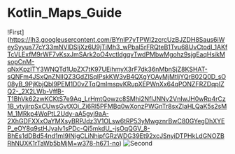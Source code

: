 # Kotlin_Maps_Guide


!First](https://lh3.googleusercontent.com/BYnIP7yTPWl2zcrcUzBJZDH8Saus6iWeySyyus77cY33mNVlDSljXz6U9jTiMh3_wPbal5rFRQteB1Tvu68UvCtodI_1AKfTcVLExfM9rWF7vKsxJmSArk2oO4vctldgqvTwdPMbwMgohz9sjgEaqHsikMsopCnM-qNxKpzITY3WNQTd1UpZX7tK97UEihmyX3rF7dk36nMbnSjZ8KSHAT-sQNFm4JSxQnZNIIQZ3GdZlSqlPskKW3vB4QXgYOAyMjMtljYQrB02Q0D_sO08yB_9PjKbjQbl9PEM1D0vZTqQmImspvKRupXEPWnXx64qPONZFRZDqpIZQ2-_2X2LWb-VffB-T1BhVk62zwKCKtS7e9Ag_LrHmtQowzc8SMhi2NfIJNNv2VnIwJH0wRp4rCz1B_vtyjirpSxCUwsGvtXOi_Zi6Rl5PFMBq0wXonzPWGnTr8sxZIaHLQaK5s2sMM_1MRkp4WoPtL2Udy-aA5gvj9aA-2XhGDFXXxOaYMXsyBRPJdz3V1OLsw6tRP53yMwgznrBwC80GYegDhXYEP_eOY8q9stHJyalv1sPDc-Qi5mkdU_-jsOqQGV_8-BhEs1dDBd54nd1mI9INigCLiNhipfGRzWDG39Et92xcJSnyiDTPHkLdGNOZBRhNUXK1rTaWb5bMjM=w378-h671-no)
![Second ](https://lh3.googleusercontent.com/YwaZ3td9oWttfgvKrWbpGqZHoJDPdWaMJwKHatSJFFadxcabbnMSNrlv47mMaVo-C9XFEfL_LTYYObW9QhbFoX9cagKxeNAO9qxDxSipWosviWNONQaT0wLYnRooLlXfb-HYY2V3Uzt79SEJn98QJb3AnexwEP9ntCR371tN-seC4Ysa2HL542GBvz-p2EFBMYlcgbJb6YkGTwiajSWZ9Uc3Q8h0m_SJavBesIeQ066xcoZV0z9TznYh8sqrLjjCOWAQDGOHMhSFnpmQ39DoGqFGlhullQXm7RIeTQmtJTY7yAjE3GO6N1by-ANYDx0y6gu6RJ_23KgQ9kAD5aizokLytuPYS-vnBLB4aNE7HUq3GljLNQTfS-xjlIadbOZS2IbTeL0ZSodn1TPhLZxA48FWMW2YEiJfwacASIgWoJrobGcQnsra-20C8ck2GsHzPJ2TUm9vhqF47Z3VAUIEElnfCd5xVb8VEkIEZDj2dA-BLkV_WLHS6VRHhV0kG4y2cMP64hVemUk60jYJiyH3sQZU3YONbu8__8Sk3pCd3eYhwjCcoVDqP-YYEEgmjfD5ZloOuHZywCWskZGzD1qpORHA_S6iEFBTm1qAqtYnf93MyZgMA_IwFPH_hlTvoxRtPW2aENflugbbED2C_bXJBwDkvrZaNiQ=w378-h671-no)

